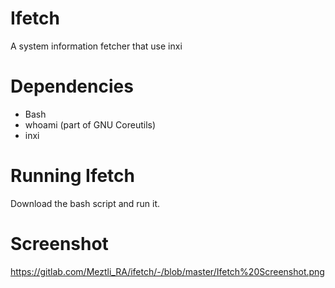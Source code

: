 # Ifetch

A system information fetcher that use inxi

# Dependencies

- Bash
- whoami (part of GNU Coreutils)
- inxi

# Running Ifetch

Download the bash script and run it.

# Screenshot

https://gitlab.com/Meztli_RA/ifetch/-/blob/master/Ifetch%20Screenshot.png